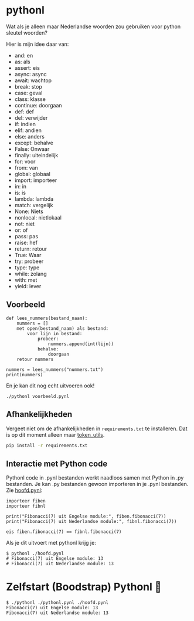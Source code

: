 # pythonl

Wat als je alleen maar Nederlandse woorden zou gebruiken voor python sleutel woorden?

Hier is mijn idee daar van:

- and: en
- as: als
- assert: eis
- async: async
- await: wachtop
- break: stop
- case: geval
- class: klasse
- continue: doorgaan
- def: def
- del: verwijder
- if: indien
- elif: andien 
- else: anders
- except: behalve
- False: Onwaar 
- finally: uiteindelijk
- for: voor
- from: van
- global: globaal
- import: importeer
- in: in
- is: is
- lambda: lambda
- match: vergelijk
- None: Niets
- nonlocal: nietlokaal
- not: niet
- or: of
- pass: pas
- raise: hef
- return: retour 
- True: Waar
- try: probeer
- type: type
- while: zolang
- with: met
- yield: lever

## Voorbeeld

```pythonl
def lees_nummers(bestand_naam):
    nummers = []
    met open(bestand_naam) als bestand:
        voor lijn in bestand:
            probeer:
                nummers.append(int(lijn))
            behalve:
                doorgaan
    retour nummers

nummers = lees_nummers("nummers.txt")
print(nummers)
```

En je kan dit nog echt uitvoeren ook!

```shell
./pythonl voorbeeld.pynl
```


## Afhankelijkheden

Vergeet niet om de afhankelijkheden in `requirements.txt` te installeren. 
Dat is op dit moment alleen maar [token_utils](https://pypi.org/project/token-utils/).

```bash
pip install -r requirements.txt
```

## Interactie met Python code

Pythonl code in .pynl bestanden werkt naadloos samen met Python in .py bestanden. 
Je kan .py bestanden gewoon importeren in je .pynl bestanden. Zie [hoofd.pynl](./hoofd.pynl):

```pythonl
importeer fiben
importeer fibnl

print("Fibonacci(7) uit Engelse module:", fiben.fibonacci(7))
print("Fibonacci(7) uit Nederlandse module:", fibnl.fibonacci(7))

eis fiben.fibonacci(7) == fibnl.fibonacci(7)
```

Als je dit uitvoert met pythonl krijg je:

```shell
$ pythonl ./hoofd.pynl
# Fibonacci(7) uit Engelse module: 13
# Fibonacci(7) uit Nederlandse module: 13
```

# Zelfstart (Boodstrap) Pythonl 🐍

```shell
$ ./pythonl ./pythonl.pynl ./hoofd.pynl
Fibonacci(7) uit Engelse module: 13
Fibonacci(7) uit Nederlandse module: 13
```

